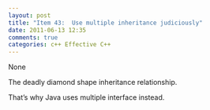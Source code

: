 ```yaml
---
layout: post
title: "Item 43:  Use multiple inheritance judiciously"
date: 2011-06-13 12:35
comments: true
categories: c++ Effective C++
---
```


None


The deadly diamond shape inheritance relationship.


That’s why Java uses multiple interface instead.

